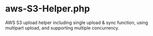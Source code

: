 # aws-S3-Helper.php

AWS S3 upload helper including single upload & sync function, using multipart upload, and supporting multiple concurrency. 
